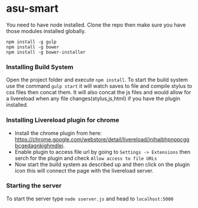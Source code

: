 asu-smart
=========
You need to have node installed. Clone the repo then make sure you have those modules installed globally.
```
npm install -g gulp
npm install -g bower
npm install -g bower-installer
```

### Installing Build System

Open the project folder and execute `npm install`. To start the build system use the command `gulp start` it will watch saves to file and compile stylus to css files then concat them. It will also concat the js files and would allow for a livereload when any file changes(stylus,js,html) if you have the plugin installed.


### Installing Livereload plugin for chrome
- Install the chrome plugin from here: https://chrome.google.com/webstore/detail/livereload/jnihajbhpnppcggbcgedagnkighmdlei.
- Enable plugin to access file url by going to `Settings -> Extensions` then serch for the plugin and check `Allow access to file URLs` 
- Now start the build system as described up and then click on the plugin icon this will connect the page with the livereload server.


### Starting the server
To start the server type `node sserver.js` and head to `localhost:5000`
